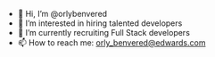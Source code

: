 - 👋 Hi, I’m @orlybenvered
- 👀 I’m interested in hiring talented developers
- 🌱 I’m currently recruiting Full Stack developers
- 📫 How to reach me: orly_benvered@edwards.com

<!---
orlybenvered/orlybenvered is a ✨ special ✨ repository because its `README.md` (this file) appears on your GitHub profile.
You can click the Preview link to take a look at your changes.
--->
